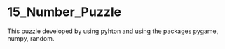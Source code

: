 # 15_Number_Puzzle
This puzzle developed by using pyhton and using the packages pygame, numpy, random.

